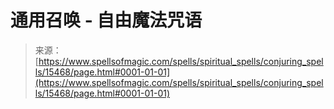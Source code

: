 <!--yml

category: 未分类

date: 2024-06-12 18:54:59

-->

# 通用召唤 - 自由魔法咒语

> 来源：[https://www.spellsofmagic.com/spells/spiritual_spells/conjuring_spells/15468/page.html#0001-01-01](https://www.spellsofmagic.com/spells/spiritual_spells/conjuring_spells/15468/page.html#0001-01-01)
